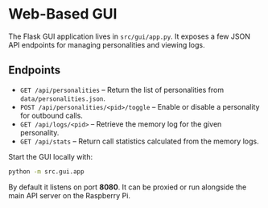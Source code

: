 # Web-Based GUI

The Flask GUI application lives in `src/gui/app.py`. It exposes a few JSON API
endpoints for managing personalities and viewing logs.

## Endpoints

- `GET /api/personalities` – Return the list of personalities from
  `data/personalities.json`.
- `POST /api/personalities/<pid>/toggle` – Enable or disable a personality for
  outbound calls.
- `GET /api/logs/<pid>` – Retrieve the memory log for the given personality.
- `GET /api/stats` – Return call statistics calculated from the memory logs.

Start the GUI locally with:

```bash
python -m src.gui.app
```

By default it listens on port **8080**. It can be proxied or run alongside the
main API server on the Raspberry Pi.
